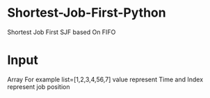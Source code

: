 # Shortest-Job-First-Python
Shortest Job First SJF based On FIFO 

# Input
Array
For example 
list=[1,2,3,4,56,7]
value represent Time
and Index represent job position
